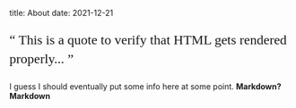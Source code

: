 title: About
date: 2021-12-21

<p style = "font-family:georgia,garamond,serif;font-size:24px;line-height:1.4">
    <q>
        This is a quote to verify that HTML gets rendered properly...
    </q>
</p>

I guess I should eventually put some info here at some point.
**Markdown?** __Markdown__